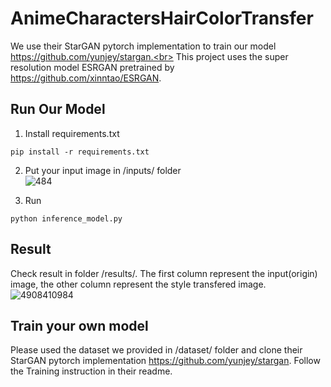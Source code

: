 # AnimeCharactersHairColorTransfer

We use their StarGAN pytorch implementation to train our model https://github.com/yunjey/stargan.<br>
This project uses the super resolution model ESRGAN pretrained by https://github.com/xinntao/ESRGAN.

## Run Our Model
1. Install requirements.txt
  ~~~
  pip install -r requirements.txt
  ~~~

2. Put your input image in /inputs/ folder<br>
  ![484](https://user-images.githubusercontent.com/49235533/219293677-b4d1ae76-4241-4b57-bd59-095ed139e45f.JPG)

3. Run
  ~~~
  python inference_model.py
  ~~~
## Result
Check result in folder /results/. The first column represent the input(origin) image, the other column represent the style transfered image.<br>
![4908410984](https://user-images.githubusercontent.com/49235533/219300562-36ca7135-4d4e-4104-b151-3db80fecb1d4.JPG)



## Train your own model
Please used the dataset we provided in /dataset/ folder and clone their StarGAN pytorch implementation https://github.com/yunjey/stargan. Follow the Training instruction in their readme.
